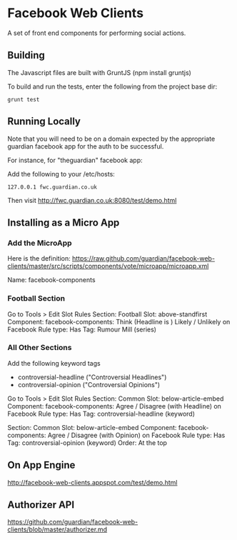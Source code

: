 Facebook Web Clients
====================

A set of front end components for performing social actions.

Building
--------

The Javascript files are built with GruntJS (npm install gruntjs)

To build and run the tests, enter the following from the project base dir:

```
grunt test
```

Running Locally
---------------
Note that you will need to be on a domain expected by the appropriate guardian facebook app for the auth to be successful.

For instance, for "theguardian" facebook app:

Add the following to your /etc/hosts:
```
127.0.0.1 fwc.guardian.co.uk
```
Then visit http://fwc.guardian.co.uk:8080/test/demo.html

Installing as a Micro App
-------------------------

### Add the MicroApp

Here is the definition:
https://raw.github.com/guardian/facebook-web-clients/master/src/scripts/components/vote/microapp/microapp.xml

Name: facebook-components

### Football Section

Go to Tools > Edit Slot Rules
Section: Football
Slot: above-standfirst
Component: facebook-components: Think (Headline is ) Likely / Unlikely on Facebook
Rule type: Has Tag: Rumour Mill (series)

### All Other Sections

Add the following keyword tags
* controversial-headline ("Controversial Headlines")
* controversial-opinion ("Controversial Opinions")

Go to Tools > Edit Slot Rules
Section: Common
Slot: below-article-embed
Component: facebook-components: Agree / Disagree (with Headline) on Facebook
Rule type: Has Tag: controversial-headline (keyword)

Section: Common
Slot: below-article-embed
Component: facebook-components: Agree / Disagree (with Opinion) on Facebook
Rule type: Has Tag: controversial-opinion (keyword)
Order: At the top

On App Engine
-------------

http://facebook-web-clients.appspot.com/test/demo.html

Authorizer API
--------------

https://github.com/guardian/facebook-web-clients/blob/master/authorizer.md


